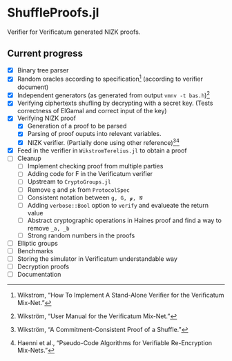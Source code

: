 # ShuffleProofs.jl

Verifier for Verificatum generated NIZK proofs. 

## Current progress

  * [x] Binary tree parser
  * [x] Random oracles according to specification[^1] (according to verifier document)
  * [x] Independent generators (as generated from output `vmnv -t bas.h`)[^3] 
  * [x] Verifying ciphertexts shufling by decrypting with a secret key. (Tests correctness of ElGamal and correct input of the key)
  * [x] Verifying NIZK proof
    * [x] Generation of a proof to be parsed
    * [x] Parsing of proof ouputs into relevant variables.
    * [x] NIZK verifier. (Partially done using other reference)[^2][^ 4]
  * [x] Feed in the verifier in `WikstromTerelius.jl` to obtain a proof
  * [ ] Cleanup
    * [ ] Implement checking proof from multiple parties
    * [ ] Adding code for F in the Verificatum verifier
    * [ ] Upstream to `CryptoGroups.jl`
    * [ ] Remove `g` and `pk` from `ProtocolSpec`
    * [ ] Consistent notation between `g, G, 𝓰, 𝓖`
    * [ ] Adding `verbose::Bool` option to `verify` and evalueate the return value
    * [ ] Abstract cryptographic operations in Haines proof and find a way to remove `_a, _b`
    * [ ] Strong random numbers in the proofs
  * [ ] Elliptic groups
  * [ ] Benchmarks
  * [ ] Storing the simulator in Verificatum understandable way
  * [ ] Decryption proofs
  * [ ] Documentation

[^1]: Wikstrom, “How To Implement A Stand-Alone Veriﬁer for the Veriﬁcatum Mix-Net.”
[^2]: Wikström, “A Commitment-Consistent Proof of a Shuffle.”
[^3]: Wikström, “User Manual for the Verificatum Mix-Net.”
[^4]: Haenni et al., “Pseudo-Code Algorithms for Verifiable Re-Encryption Mix-Nets.”
